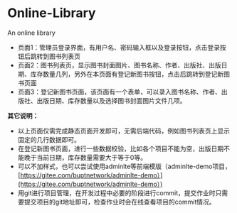 # Online-Library
 An online library

- 页面1：管理员登录界面，有用户名、密码输入框以及登录按钮，点击登录按钮后跳转到图书列表页
- 页面2：图书列表页，显示图书封面图片、图书名称、作者、出版社、出版日期、库存数量几列，另外在本页面有登记新图书按钮，点击后跳转到登记新图书页面
- 页面3：登记新图书页面，该页面有一个表单，可以录入图书名称、作者、出版社、出版日期、库存数量以及选择图书封面图片文件几项。

**其它说明：**

- 以上页面仅需完成静态页面开发即可，无需后端代码，例如图书列表页上显示固定的几行数据即可。
- 在登记新图书页面，进行一些数据校验，比如各个项目不能为空，出版日期不能晚于当前日期，库存数量需要大于等于0等。
- 可以不加样式，也可以尝试使用adminlte等前端模版（adminlte-demo项目，[https://gitee.com/buptnetwork/adminlte-demo）](https://gitee.com/buptnetwork/adminlte-demo）)
- 用git进行项目管理，在开发过程中必要的阶段进行commit，提交作业时只需要提交项目的git地址即可，检查作业时会在线查看项目的commit情况。